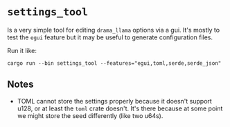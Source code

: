 # `settings_tool`

Is a very simple tool for editing `drama_llama` options via a gui. It's mostly
to test the `egui` feature but it may be useful to generate configuration files.

Run it like:

```text
cargo run --bin settings_tool --features="egui,toml,serde,serde_json"
```

## Notes

- TOML cannot store the settings properly because it doesn't support u128, or at
  least the `toml` crate doesn't. It's there because at some point we might
  store the seed differently (like two u64s).
